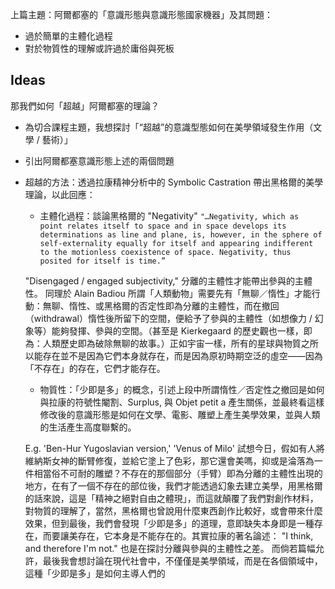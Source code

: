 上篇主題：阿爾都塞的「意識形態與意識形態國家機器」及其問題：

- 過於簡單的主體化過程
- 對於物質性的理解或許過於庸俗與死板

## Ideas

那我們如何「超越」阿爾都塞的理論？

- 為切合課程主題，我想探討「“超越”的意識型態如何在美學領域發生作用（文學 / 藝術）」
- 引出阿爾都塞意識形態上述的兩個問題
- 超越的方法：透過拉康精神分析中的 Symbolic Castration 帶出黑格爾的美學理論，以此回應：
	- 主體化過程：談論黑格爾的 "Negativity" 
	```"…Negativity, which as point relates itself to space and in space develops its determinations as line and plane, is, however, in the sphere of self-externality equally for itself and appearing indifferent to the motionless coexistence of space. Negativity, thus posited for itself is time.”```
	
	"Disengaged / engaged subjectivity," 分離的主體性才能帶出參與的主體性。
	同理於 Alain Badiou 所謂「人類動物」需要先有「無聊／惰性」才能行動：無聊、惰性、或黑格爾的否定性即為分離的主體性，而在撤回（withdrawal）惰性後所留下的空間，便給予了參與的主體性（如想像力 / 幻象等）能夠發揮、參與的空間。（甚至是 Kierkegaard 的歷史觀也一樣，即為：人類歷史即為破除無聊的故事。）正如宇宙一樣，所有的星球與物質之所以能存在並不是因為它們本身就存在，而是因為原初時期空泛的虛空——因為「不存在」的存在，它們才能存在。
	
	- 物質性：「少即是多」的概念，引述上段中所謂惰性／否定性之撤回是如何與拉康的符號性閹割、Surplus, 與 Objet petit a 產生關係，並最終看這樣修改後的意識形態是如何在文學、電影、雕塑上產生美學效果，並與人類的生活產生高度聯繫的。

	E.g. 'Ben-Hur Yugoslavian version,' 'Venus of Milo'
	試想今日，假如有人將維納斯女神的斷臂修復，並給它塗上了色彩，那它還會美嗎，抑或是淪落為一件相當俗不可耐的雕塑？不存在的那個部分（手臂）即為分離的主體性出現的地方，在有了一個不存在的部位後，我們才能透過幻象去建立美學，用黑格爾的話來說，這是「精神之絕對自由之體現」，而這就顛覆了我們對創作材料，對物質的理解了，當然，黑格爾也曾說用什麼東西創作比較好，或會帶來什麼效果，但到最後，我們會發現「少即是多」的道理，意即缺失本身即是一種存在，而要讓美存在，它本身是不能存在的。其實拉康的著名論述： "I think, and therefore I'm not." 也是在探討分離與參與的主體性之差。
	而倘若篇幅允許，最後我會想討論在現代社會中，不僅僅是美學領域，而是在各個領域中，這種「少即是多」是如何主導人們的
